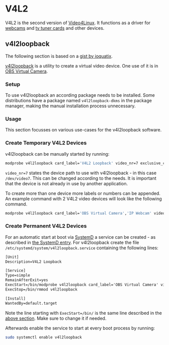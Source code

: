 # V4L2

V4L2 is the second version of
[Video4Linux](https://www.linuxtv.org/wiki/index.php/Main_Page).
It functions as a driver for [webcams](/wiki/webcams.md) and [tv tuner cards](/wiki/video.md) and
other devices.

## v4l2loopback

The following section is based on a
[gist by ioquatix](https://gist.github.com/ioquatix/18720c80a7f7eb997c19eef8afd6901e).

[v4l2loopback](https://github.com/umlaeute/v4l2loopback) is a utility to create
a virtual video device.
One use of it is in [OBS Virtual Camera](/wiki/obs.md#virtual-camera).

### Setup

To use v4l2loopback an according
package needs to be installed.
Some distributions have a package named `v4l2loopback-dkms` in the package
manager, making the manual installation process unnecessary.

### Usage

This section focusses on various use-cases for the v4l2loopback software.

### Create Temporary V4L2 Devices

v4l2loopback can be manually started by running:

```sh
modprobe v4l2loopback card_label='V4L2 Loopback' video_nr=7 exclusive_caps=1
```

`video_nr=7` states the device path to use with v4l2loopback - in this case
`/dev/video7`.
This can be changed according to the needs.
It is important that the device is not already in use by another application.

To create more than one device more labels or numbers can be appended.
An example command with 2 V4L2 video devices will look like the following command.

```sh
modprobe v4l2loopback card_label='OBS Virtual Camera','IP Webcam' video_nr=7,8 exclusive_caps=1
```

### Create Permanent V4L2 Devices

For an automatic start at boot via [SystemD](./systemd.md) a service can be
created - as described in [the SystemD entry](./systemd.md#run-command-on-boot).
For v4l2loopback create the file `/etc/systemd/system/v4l2loopback.service`
containing the following lines:

```txt
[Unit]
Description=V4L2 Loopback

[Service]
Type=simple
RemainAfterExit=yes
ExecStart=/bin/modprobe v4l2loopback card_label='OBS Virtual Camera' video_nr=7 exclusive_caps=1
ExecStop=/bin/rmmod v4l2loopback

[Install]
WantedBy=default.target
```

Note the line starting with `ExecStart=/bin/` is the same line described in the
[above section](#create-temporary-v4l2-devices).
Make sure to change it if needed.

Afterwards enable the service to start at every boot process by running:

```sh
sudo systemctl enable v4l2loopback
```
